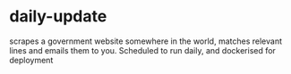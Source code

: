 # daily-update
scrapes a government website somewhere in the world, matches relevant lines and emails them to you. Scheduled to run daily, and dockerised for deployment
